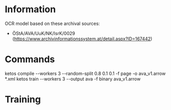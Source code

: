 # Information
OCR model based on these archival sources:
* ÖStA/AVA/UuK/NK/IsrK/0029 (https://www.archivinformationssystem.at/detail.aspx?ID=167442)

# Commands
ketos compile --workers 3 --random-split 0.8 0.1 0.1 -f page -o ava_v1.arrow *.xml
ketos train --workers 3 --output ava -f binary ava_v1.arrow

# Training
